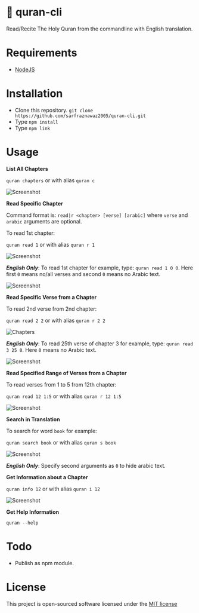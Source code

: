 # :closed_book: quran-cli

Read/Recite The Holy Quran from the commandline with English translation.

# Requirements

- [NodeJS](http://nodejs.org)

# Installation

- Clone this repository. `git clone https://github.com/sarfraznawaz2005/quran-cli.git`
- Type `npm install`
- Type `npm link`

# Usage

**List All Chapters**

`quran chapters` or with alias `quran c`

![Screenshot](https://raw.githubusercontent.com/sarfraznawaz2005/quran-cli/master/chapters.png)

**Read Specific Chapter**

Command format is: `read|r <chapter> [verse] [arabic]` where `verse` and `arabic` arguments are optional.

To read 1st chapter:

`quran read 1` or with alias `quran r 1`

![Screenshot](https://raw.githubusercontent.com/sarfraznawaz2005/quran-cli/master/screen1.png)

***English Only***: To read 1st chapter for example, type: `quran read 1 0 0`. Here first `0` means no/all verses and second `0` means no Arabic text.

![Screenshot](https://raw.githubusercontent.com/sarfraznawaz2005/quran-cli/master/screen6.png)

**Read Specific Verse from a Chapter**

To read 2nd verse from 2nd chapter:

`quran read 2 2` or with alias `quran r 2 2`

![Chapters](https://raw.githubusercontent.com/sarfraznawaz2005/quran-cli/master/screen2.png)

***English Only***: To read 25th verse of chapter 3 for example, type: `quran read 3 25 0`. Here `0` means no Arabic text.

![Screenshot](https://raw.githubusercontent.com/sarfraznawaz2005/quran-cli/master/screen5.png)

**Read Specified Range of Verses from a Chapter**

To read verses from 1 to 5 from 12th chapter:

`quran read 12 1:5` or with alias `quran r 12 1:5`

![Screenshot](https://raw.githubusercontent.com/sarfraznawaz2005/quran-cli/master/screen3.png)

**Search in Translation**

To search for word `book` for example:

`quran search book` or with alias `quran s book`

![Screenshot](https://raw.githubusercontent.com/sarfraznawaz2005/quran-cli/master/screen6.png)

***English Only***: Specify second arguments as `0` to hide arabic text.

**Get Information about a Chapter**

`quran info 12` or with alias `quran i 12`

![Screenshot](https://raw.githubusercontent.com/sarfraznawaz2005/quran-cli/master/screen4.png)

**Get Help Information**

`quran --help`

# Todo

- Publish as npm module.

# License

This project is open-sourced software licensed under the [MIT license](http://opensource.org/licenses/MIT)
